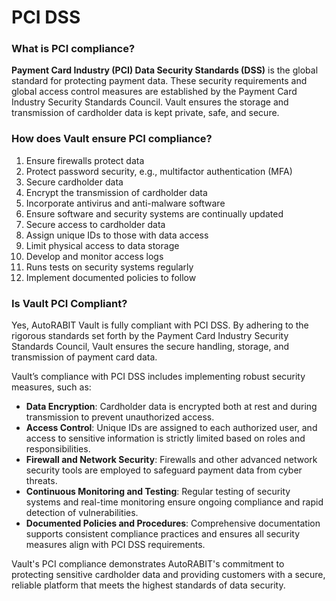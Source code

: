 # PCI DSS

### What is PCI compliance?&#x20;

**Payment Card Industry (PCI) Data Security Standards (DSS)** is the global standard for protecting payment data. These security requirements and global access control measures are established by the Payment Card Industry Security Standards Council. Vault ensures the storage and transmission of cardholder data is kept private, safe, and secure.

### How does Vault ensure PCI compliance?

1. Ensure firewalls protect data
2. Protect password security, e.g., multifactor authentication (MFA)
3. Secure cardholder data
4. Encrypt the transmission of cardholder data
5. Incorporate antivirus and anti-malware software
6. Ensure software and security systems are continually updated
7. Secure access to cardholder data
8. Assign unique IDs to those with data access
9. Limit physical access to data storage
10. Develop and monitor access logs
11. Runs tests on security systems regularly
12. Implement documented policies to follow

### Is Vault PCI Compliant?

Yes, AutoRABIT Vault is fully compliant with PCI DSS. By adhering to the rigorous standards set forth by the Payment Card Industry Security Standards Council, Vault ensures the secure handling, storage, and transmission of payment card data.

Vault’s compliance with PCI DSS includes implementing robust security measures, such as:

* **Data Encryption**: Cardholder data is encrypted both at rest and during transmission to prevent unauthorized access.
* **Access Control**: Unique IDs are assigned to each authorized user, and access to sensitive information is strictly limited based on roles and responsibilities.
* **Firewall and Network Security**: Firewalls and other advanced network security tools are employed to safeguard payment data from cyber threats.
* **Continuous Monitoring and Testing**: Regular testing of security systems and real-time monitoring ensure ongoing compliance and rapid detection of vulnerabilities.
* **Documented Policies and Procedures**: Comprehensive documentation supports consistent compliance practices and ensures all security measures align with PCI DSS requirements.

Vault's PCI compliance demonstrates AutoRABIT's commitment to protecting sensitive cardholder data and providing customers with a secure, reliable platform that meets the highest standards of data security.
